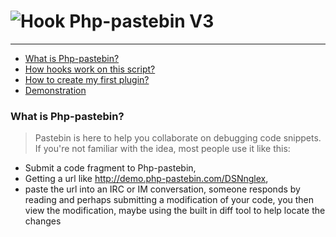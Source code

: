 ![Hook](http://a.fsdn.com/allura/p/php-pastebin/icon) Php-pastebin V3
=============

* * *

*   [What is Php-pastebin?](#what-is-php-pastebin "What is Php-pastebin?")
*   [How hooks work on this script?](#how-hooks-work-on-this-script "How hooks work on this script?")
*   [How to create my first plugin?](#how-to-create-my-first-plugin "How to create my first plugin?")
*   [Demonstration](#demonstration "Demonstration")

### What is Php-pastebin? ###

> Pastebin is here to help you collaborate on debugging code snippets. If you're not familiar with the idea, most people use it like this:  

*   Submit a code fragment to Php-pastebin,  
*   Getting a url like http://demo.php-pastebin.com/DSNnglex,
*   paste the url into an IRC or IM conversation, someone responds by reading and perhaps submitting a modification of your code, you then view the modification, maybe using the built in diff tool to help locate the changes
